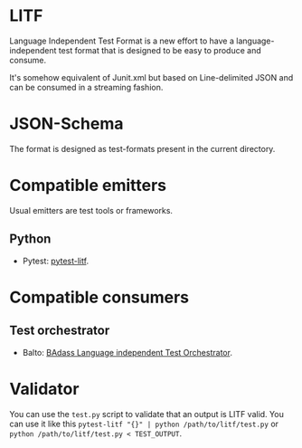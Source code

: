 # LITF

Language Independent Test Format is a new effort to have a language-independent test format that is designed to be easy to produce and consume.

It's somehow equivalent of Junit.xml but based on Line-delimited JSON and can be consumed in a streaming fashion. 

# JSON-Schema

The format is designed as test-formats present in the current directory.

# Compatible emitters

Usual emitters are test tools or frameworks.

## Python

- Pytest: [pytest-litf](https://github.com/Lothiraldan/pytest-litf).

# Compatible consumers

## Test orchestrator

- Balto: [BAdass Language independent Test Orchestrator](https://lothiraldan.github.io/balto/).

# Validator

You can use the `test.py` script to validate that an output is LITF valid. You can use it like this `pytest-litf "{}" | python /path/to/litf/test.py` or `python /path/to/litf/test.py < TEST_OUTPUT`.